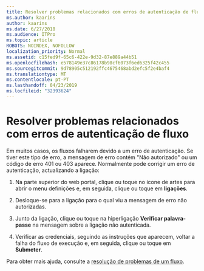 ```yaml
---
title: Resolver problemas relacionados com erros de autenticação de fluxo
ms.author: kaarins
author: kaarins
ms.date: 6/27/2018
ms.audience: ITPro
ms.topic: article
ROBOTS: NOINDEX, NOFOLLOW
localization_priority: Normal
ms.assetid: c15fed9f-65c6-422e-9d32-87e889a44b51
ms.openlocfilehash: e578149e37c86178b98cf6073f6ed6325f42c455
ms.sourcegitcommit: 9d78905c512192ffc4675468abd2efc5f2e4baf4
ms.translationtype: MT
ms.contentlocale: pt-PT
ms.lasthandoff: 04/23/2019
ms.locfileid: "32393624"
---
```

# <a name="troubleshoot-flow-authentication-errors"></a>Resolver problemas relacionados com erros de autenticação de fluxo

Em muitos casos, os fluxos falharem devido a um erro de autenticação. Se tiver este tipo de erro, a mensagem de erro contém "Não autorizado" ou um código de erro 401 ou 403 aparece. Normalmente pode corrigir um erro de autenticação, actualizando a ligação:
  
1. Na parte superior do web portal, clique ou toque no ícone de artes para abrir o menu definições e, em seguida, clique ou toque em **ligações**.
    
2. Desloque-se para a ligação para o qual viu a mensagem de erro não autorizadas.
    
3. Junto da ligação, clique ou toque na hiperligação **Verificar palavra-passe** na mensagem sobre a ligação não autenticada. 
    
4. Verificar as credenciais, seguindo as instruções que aparecem, voltar a falha do fluxo de execução e, em seguida, clique ou toque em **Submeter**.
    
Para obter mais ajuda, consulte a [resolução de problemas de um fluxo](https://go.microsoft.com/fwlink/?linkid=872110).
  

